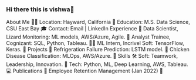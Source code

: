 ### Hi there this is vishwa👋

About Me 🙋‍♂️
Location: Hayward, California 📍
Education: M.S. Data Science, CSU East Bay 🎓
Contact: Email | LinkedIn
Experience 💼
Data Scientist, Lizard Monitoring: ML models, AWS/Azure, Agile. 🔬
Analyst Trainee, Cognizant: SQL, Python, Tableau. 👨‍💻
ML Intern, Incrivel Soft: TensorFlow, Keras. 🤖
Projects 🚀
Refrigeration Failure Prediction: LSTM model. 🧊
Chicken Disease Classification: MLOps, AWS/Azure. 🐔
Skills 🛠
Soft: Teamwork, Leadership, Innovation. 👥
Tech: Python, ML, Deep Learning, AWS, Tableau. 💻
Publications 📰
Employee Retention Management (Jan 2022) 📝
